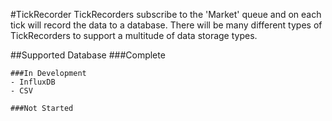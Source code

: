 #TickRecorder
TickRecorders subscribe to the 'Market' queue and on each tick will record the data to a database. There will be many different types of TickRecorders to support a multitude of data storage types.

##Supported Database
	###Complete

	###In Development
	- InfluxDB
	- CSV

	###Not Started
